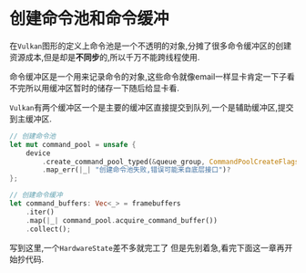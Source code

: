 # 创建命令池和命令缓冲

在`Vulkan`图形的定义上命令池是一个不透明的对象,分摊了很多命令缓冲区的创建资源成本,但是却是**不同步**的,所以千万不能跨线程使用.

命令缓冲区是一个用来记录命令的对象,这些命令就像email一样显卡肯定一下子看不完所以用缓冲区暂时的储存一下随后给显卡看.

`Vulkan`有两个缓冲区一个是主要的缓冲区直接提交到队列,一个是辅助缓冲区,提交到主缓冲区.

```rust
// 创建命令池
let mut command_pool = unsafe {
    device
        .create_command_pool_typed(&queue_group, CommandPoolCreateFlags::RESET_INDIVIDUAL)
        .map_err(|_| "创建命令池失败,错误可能来自底层接口")?
};

// 创建命令缓冲
let command_buffers: Vec<_> = framebuffers
    .iter()
    .map(|_| command_pool.acquire_command_buffer())
    .collect();
```

写到这里,一个`HardwareState`差不多就完工了
但是先别着急,看完下面这一章再开始抄代码.
